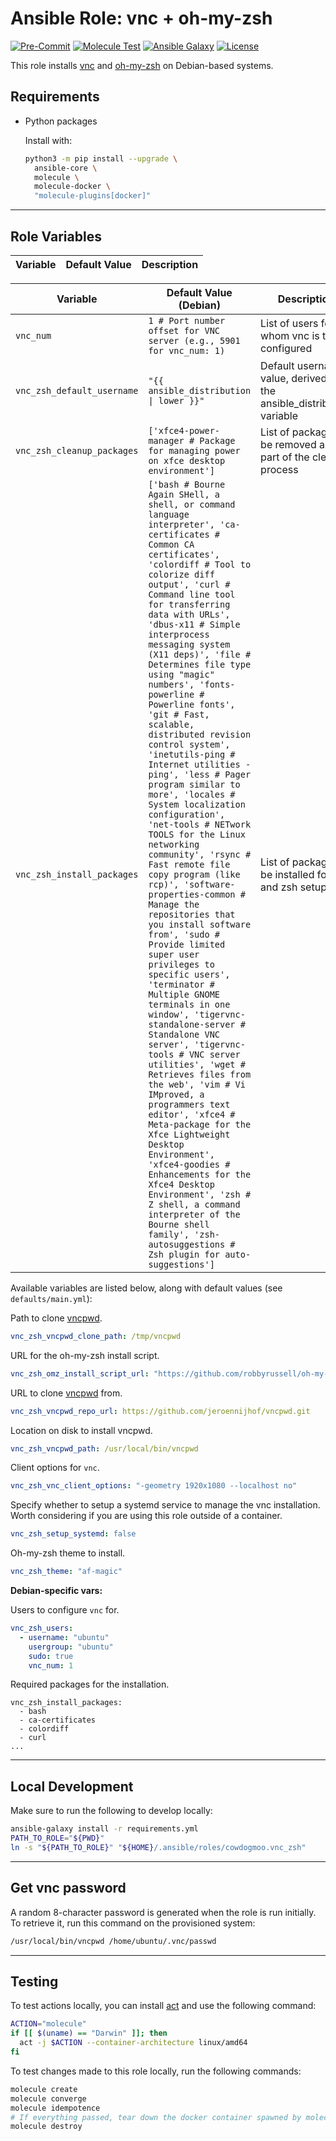 # Ansible Role: vnc + oh-my-zsh

[![Pre-Commit](https://github.com/cowdogmoo/ansible_vnc_zsh/actions/workflows/pre-commit.yml/badge.svg)](https://github.com/cowdogmoo/ansible_vnc_zsh/actions/workflows/pre-commit.yml)
[![Molecule Test](https://github.com/cowdogmoo/ansible_vnc_zsh/actions/workflows/molecule.yml/badge.svg)](https://github.com/cowdogmoo/ansible_vnc_zsh/actions/workflows/molecule.yml)
[![Ansible Galaxy](https://img.shields.io/badge/Galaxy-cowdogmoo.vnc_zsh-660198.svg?style=flat)](https://galaxy.ansible.com/ui/standalone/roles/CowDogMoo/vnc_zsh)
[![License](https://img.shields.io/github/license/CowDogMoo/ansible_vnc_zsh?label=License&style=flat&color=blue&logo=github)](https://github.com/CowDogMoo/ansible_vnc_zsh/blob/main/LICENSE)

This role installs [vnc](https://tigervnc.org/) and
[oh-my-zsh](https://ohmyz.sh/) on Debian-based systems.

## Requirements

- Python packages

  Install with:

  ```bash
  python3 -m pip install --upgrade \
    ansible-core \
    molecule \
    molecule-docker \
    "molecule-plugins[docker]"
  ```

---

## Role Variables

<!--- vars table -->
| Variable | Default Value | Description |
| --- | --- | --- |

| Variable | Default Value (Debian) | Description |
| --- | --- | --- |
| `vnc_num` | `1 # Port number offset for VNC server (e.g., 5901 for vnc_num: 1)` | List of users for whom vnc is to be configured |
| `vnc_zsh_default_username` | `"{{ ansible_distribution \| lower }}"` | Default username value, derived from the ansible_distribution variable |
| `vnc_zsh_cleanup_packages` | `['xfce4-power-manager # Package for managing power on xfce desktop environment']` | List of packages to be removed as part of the cleanup process |
| `vnc_zsh_install_packages` | `['bash # Bourne Again SHell, a shell, or command language interpreter', 'ca-certificates # Common CA certificates', 'colordiff # Tool to colorize diff output', 'curl # Command line tool for transferring data with URLs', 'dbus-x11 # Simple interprocess messaging system (X11 deps)', 'file # Determines file type using "magic" numbers', 'fonts-powerline # Powerline fonts', 'git # Fast, scalable, distributed revision control system', 'inetutils-ping # Internet utilities - ping', 'less # Pager program similar to more', 'locales # System localization configuration', 'net-tools # NETwork TOOLS for the Linux networking community', 'rsync # Fast remote file copy program (like rcp)', 'software-properties-common # Manage the repositories that you install software from', 'sudo # Provide limited super user privileges to specific users', 'terminator # Multiple GNOME terminals in one window', 'tigervnc-standalone-server # Standalone VNC server', 'tigervnc-tools # VNC server utilities', 'wget # Retrieves files from the web', 'vim # Vi IMproved, a programmers text editor', 'xfce4 # Meta-package for the Xfce Lightweight Desktop Environment', 'xfce4-goodies # Enhancements for the Xfce4 Desktop Environment', 'zsh # Z shell, a command interpreter of the Bourne shell family', 'zsh-autosuggestions # Zsh plugin for auto-suggestions']` | List of packages to be installed for vnc and zsh setup |
<!--- end vars table -->

Available variables are listed below, along with default values (see `defaults/main.yml`):

Path to clone [vncpwd](https://github.com/jeroennijhof/vncpwd).

```yaml
vnc_zsh_vncpwd_clone_path: /tmp/vncpwd
```

URL for the oh-my-zsh install script.

```yaml
vnc_zsh_omz_install_script_url: "https://github.com/robbyrussell/oh-my-zsh/raw/master/tools/install.sh"
```

URL to clone [vncpwd](https://github.com/jeroennijhof/vncpwd) from.

```yaml
vnc_zsh_vncpwd_repo_url: https://github.com/jeroennijhof/vncpwd.git
```

Location on disk to install vncpwd.

```yaml
vnc_zsh_vncpwd_path: /usr/local/bin/vncpwd
```

Client options for `vnc`.

```yaml
vnc_zsh_vnc_client_options: "-geometry 1920x1080 --localhost no"
```

Specify whether to setup a systemd service to manage
the vnc installation. Worth considering if you are
using this role outside of a container.

```yaml
vnc_zsh_setup_systemd: false
```

Oh-my-zsh theme to install.

```yaml
vnc_zsh_theme: "af-magic"
```

**Debian-specific vars:**

Users to configure `vnc` for.

```yaml
vnc_zsh_users:
  - username: "ubuntu"
    usergroup: "ubuntu"
    sudo: true
    vnc_num: 1
```

Required packages for the installation.

```yaml:
vnc_zsh_install_packages:
  - bash
  - ca-certificates
  - colordiff
  - curl
...
```

---

## Local Development

Make sure to run the following to develop locally:

```bash
ansible-galaxy install -r requirements.yml
PATH_TO_ROLE="${PWD}"
ln -s "${PATH_TO_ROLE}" "${HOME}/.ansible/roles/cowdogmoo.vnc_zsh"
```

---

## Get vnc password

A random 8-character password is generated when the role
is run initially. To retrieve it, run this command on the
provisioned system:

```bash
/usr/local/bin/vncpwd /home/ubuntu/.vnc/passwd
```

---

## Testing

To test actions locally, you can install [act](https://github.com/nektos/act)
and use the following command:

```bash
ACTION="molecule"
if [[ $(uname) == "Darwin" ]]; then
  act -j $ACTION --container-architecture linux/amd64
fi
```

To test changes made to this role locally, run the following commands:

```bash
molecule create
molecule converge
molecule idempotence
# If everything passed, tear down the docker container spawned by molecule:
molecule destroy
```
